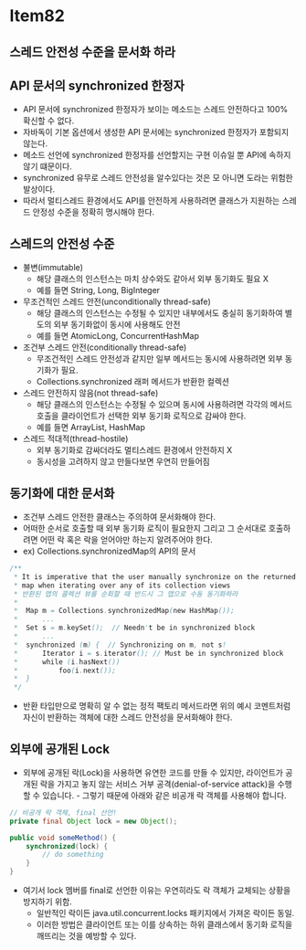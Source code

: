 # Item82

## 스레드 안전성 수준을 문서화 하라

## API 문서의 synchronized 한정자

- API 문서에 synchronized 한정자가 보이는 메소드는 스레드 안전하다고 100% 확신할 수 없다.
- 자바독이 기본 옵션에서 생성한 API 문서에는 synchronized 한정자가 포함되지 않는다.
- 메소드 선언에 synchronized 한정자를 선언할지는 구현 이슈일 뿐 API에 속하지 않기 떄문이다.
- synchronized 유무로 스레드 안전성을 알수있다는 것은 모 아니면 도라는 위험한 발상이다.
- 따라서 멀티스레드 환경에서도 API를 안전하게 사용하려면 클래스가 지원하는 스레드 안정성 수준을 정확히 명시해야 한다.

## 스레드의 안전성 수준

- 불변(immutable)
  - 해당 클래스의 인스턴스는 마치 상수와도 같아서 외부 동기화도 필요 X
  - 예를 들면 String, Long, BigInteger
- 무조건적인 스레드 안전(unconditionally thread-safe)
  - 해당 클래스의 인스턴스는 수정될 수 있지만 내부에서도 충실히 동기화하여 별도의 외부 동기화없이 동시에 사용해도 안전
  - 예를 들면 AtomicLong, ConcurrentHashMap
- 조건부 스레드 안전(conditionally thread-safe)
  - 무조건적인 스레드 안전성과 같지만 일부 메서드는 동시에 사용하려면 외부 동기화가 필요.
  - Collections.synchronized 래퍼 메서드가 반환한 컬렉션
- 스레드 안전하지 않음(not thread-safe)
  - 해당 클래스의 인스턴스는 수정될 수 있으며 동시에 사용하려면 각각의 메서드 호출을 클라이언트가 선택한 외부 동기화 로직으로 감싸야 한다.
  - 예를 들면 ArrayList, HashMap
- 스레드 적대적(thread-hostile)
  - 외부 동기화로 감싸더라도 멀티스레드 환경에서 안전하지 X
  - 동시성을 고려하지 않고 만들다보면 우연히 만들어짐

## 동기화에 대한 문서화

- 조건부 스레드 안전한 클래스는 주의하여 문서화해야 한다.
- 어떠한 순서로 호출할 때 외부 동기화 로직이 필요한지 그리고 그 순서대로 호출하려면 어떤 락 혹은 락을 얻어야만 하는지 알려주어야 한다.
- ex) Collections.synchronizedMap의 API의 문서

```java
/**
 * It is imperative that the user manually synchronize on the returned
 * map when iterating over any of its collection views
 * 반환된 맵의 콜렉션 뷰를 순회할 때 반드시 그 맵으로 수동 동기화하라
 *
 *  Map m = Collections.synchronizedMap(new HashMap());
 *      ...
 *  Set s = m.keySet();  // Needn't be in synchronized block
 *      ...
 *  synchronized (m) {  // Synchronizing on m, not s!
 *      Iterator i = s.iterator(); // Must be in synchronized block
 *      while (i.hasNext())
 *          foo(i.next());
 *  }
 */
```

- 반환 타입만으로 명확히 알 수 없는 정적 팩토리 메서드라면 위의 예시 코멘트처럼 자신이 반환하는 객체에 대한 스레드 안전성을 문서화해야 한다.

## 외부에 공개된 Lock

- 외부에 공개된 락(Lock)을 사용하면 유연한 코드를 만들 수 있지만, 라이언트가 공개된 락을 가지고 놓지 않는 서비스 거부 공격(denial-of-service attack)을 수행할 수 있습니다. - 그렇기 때문에 아래와 같은 비공개 락 객체를 사용해야 합니다.

```java
// 비공개 락 객체, final 선언!
private final Object lock = new Object();

public void someMethod() {
    synchronized(lock) {
        // do something
    }
}
```

- 여기서 lock 멤버를 final로 선언한 이유는 우연히라도 락 객체가 교체되는 상황을 방지하기 위함.
  - 일반적인 락이든 java.util.concurrent.locks 패키지에서 가져온 락이든 동일.
  - 이러한 방법은 클라이언트 또는 이를 상속하는 하위 클래스에서 동기화 로직을 깨뜨리는 것을 예방할 수 있다.
